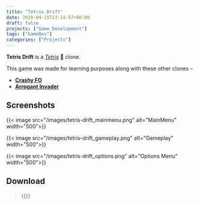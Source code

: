 ```yaml
---
title: "Tetris Drift"
date: 2020-04-15T23:14:57+06:00
draft: false
projects: ["Game Development"]
tags: ["GameDev"]
categories: ["Projects"]
---
```


**Tetris Drift** is a *[Tetris](https://en.wikipedia.org/wiki/Tetris)* 🧱 clone.

This game was made for learning purposes along with these other clones – 

- **[Crashy FO](https://intisarbnaim.com/crashy-fo/)** 
- **[Arrogant Invader](https://intisarbnaim.com/arrogant-invader)**

## Screenshots

{{< image src="/images/tetris-drift_mainmenu.png" alt="MainMenu" width="500">}}

{{< image src="/images/tetris-drift_gameplay.png" alt="Gameplay" width="500">}}

{{< image src="/images/tetris-drift_options.png" alt="Options Menu" width="500">}}

## Download

> {{<link href="https://darkspactus.itch.io/tetris" content="Tetris Drift">}}